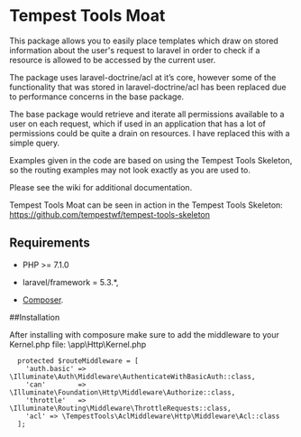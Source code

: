 # Tempest Tools Moat
 
This package allows you to easily place templates which draw on stored information about the user's request to laravel in order to check if a resource is allowed to be accessed by the current user.
 
The package uses laravel-doctrine/acl at it’s core, however some of the functionality that was stored in laravel-doctrine/acl has been replaced due to performance concerns in the base package.
 
The base package would retrieve and iterate all permissions available to a user on each request, which if used in an application that has a lot of permissions could be quite a drain on resources. I have replaced this with a simple query.
 
Examples given in the code are based on using the Tempest Tools Skeleton, so the routing examples may not look exactly as you are used to.
 
Please see the wiki for additional documentation.
 
Tempest Tools Moat can be seen in action in the Tempest Tools Skeleton: https://github.com/tempestwf/tempest-tools-skeleton
 
 
 
## Requirements
 
* PHP >= 7.1.0
* laravel/framework = 5.3.*,
 
 
* [Composer](https://getcomposer.org/).
 
##Installation
 
After installing with composure make sure to add the middleware to your Kernel.php file:
\app\Http\Kernel.php
```
  protected $routeMiddleware = [
    'auth.basic' => \Illuminate\Auth\Middleware\AuthenticateWithBasicAuth::class,
    'can'        => \Illuminate\Foundation\Http\Middleware\Authorize::class,
    'throttle'   => \Illuminate\Routing\Middleware\ThrottleRequests::class,
    'acl' => \TempestTools\AclMiddleware\Http\Middleware\Acl::class
  ];
```
